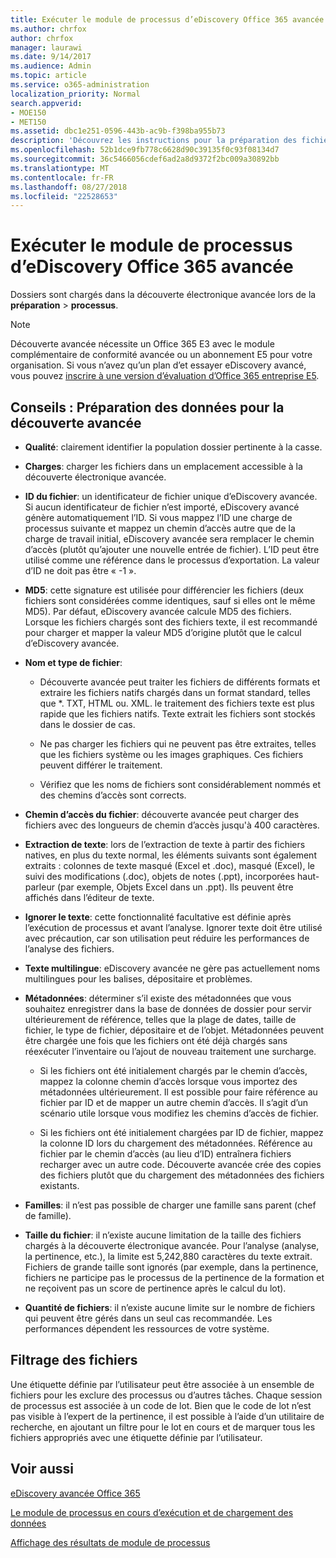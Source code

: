 ```yaml
---
title: Exécuter le module de processus d’eDiscovery Office 365 avancée
ms.author: chrfox
author: chrfox
manager: laurawi
ms.date: 9/14/2017
ms.audience: Admin
ms.topic: article
ms.service: o365-administration
localization_priority: Normal
search.appverid:
- MOE150
- MET150
ms.assetid: dbc1e251-0596-443b-ac9b-f398ba955b73
description: 'Découvrez les instructions pour la préparation des fichiers cas de données Office 365 pour l’analyse avec Office 365 avancée de découverte électronique.  '
ms.openlocfilehash: 52b1dce9fb778c6628d90c39135f0c93f08134d7
ms.sourcegitcommit: 36c5466056cdef6ad2a8d9372f2bc009a30892bb
ms.translationtype: MT
ms.contentlocale: fr-FR
ms.lasthandoff: 08/27/2018
ms.locfileid: "22528653"
---
```

# <a name="run-the-process-module-in-office-365-advanced-ediscovery"></a>Exécuter le module de processus d’eDiscovery Office 365 avancée

Dossiers sont chargés dans la découverte électronique avancée lors de la **préparation** \> **processus**. 
  
> [!NOTE]
> Découverte avancée nécessite un Office 365 E3 avec le module complémentaire de conformité avancée ou un abonnement E5 pour votre organisation. Si vous n’avez qu’un plan d’et essayer eDiscovery avancé, vous pouvez [inscrire à une version d’évaluation d’Office 365 entreprise E5](https://go.microsoft.com/fwlink/p/?LinkID=698279). 
  
## <a name="guidelines-preparing-data-for-advanced-ediscovery"></a>Conseils : Préparation des données pour la découverte avancée

- **Qualité**: clairement identifier la population dossier pertinente à la casse.
    
- **Charges**: charger les fichiers dans un emplacement accessible à la découverte électronique avancée.
    
- **ID du fichier**: un identificateur de fichier unique d’eDiscovery avancée. Si aucun identificateur de fichier n’est importé, eDiscovery avancé génère automatiquement l’ID. Si vous mappez l’ID une charge de processus suivante et mappez un chemin d’accès autre que de la charge de travail initial, eDiscovery avancée sera remplacer le chemin d’accès (plutôt qu’ajouter une nouvelle entrée de fichier). L’ID peut être utilisé comme une référence dans le processus d’exportation. La valeur d’ID ne doit pas être « -1 ».
    
- **MD5**: cette signature est utilisée pour différencier les fichiers (deux fichiers sont considérées comme identiques, sauf si elles ont le même MD5). Par défaut, eDiscovery avancée calcule MD5 des fichiers. Lorsque les fichiers chargés sont des fichiers texte, il est recommandé pour charger et mapper la valeur MD5 d’origine plutôt que le calcul d’eDiscovery avancée.
    
- **Nom et type de fichier**:
    
  - Découverte avancée peut traiter les fichiers de différents formats et extraire les fichiers natifs chargés dans un format standard, telles que \*. TXT, HTML ou. XML. le traitement des fichiers texte est plus rapide que les fichiers natifs. Texte extrait les fichiers sont stockés dans le dossier de cas.
    
  - Ne pas charger les fichiers qui ne peuvent pas être extraites, telles que les fichiers système ou les images graphiques. Ces fichiers peuvent différer le traitement.
    
  - Vérifiez que les noms de fichiers sont considérablement nommés et des chemins d’accès sont corrects.
    
- **Chemin d’accès du fichier**: découverte avancée peut charger des fichiers avec des longueurs de chemin d’accès jusqu'à 400 caractères.
    
- **Extraction de texte**: lors de l’extraction de texte à partir des fichiers natives, en plus du texte normal, les éléments suivants sont également extraits : colonnes de texte masqué (Excel et .doc), masqué (Excel), le suivi des modifications (.doc), objets de notes (.ppt), incorporées haut-parleur (par exemple, Objets Excel dans un .ppt). Ils peuvent être affichés dans l’éditeur de texte.
    
- **Ignorer le texte**: cette fonctionnalité facultative est définie après l’exécution de processus et avant l’analyse. Ignorer texte doit être utilisé avec précaution, car son utilisation peut réduire les performances de l’analyse des fichiers.
    
- **Texte multilingue**: eDiscovery avancée ne gère pas actuellement noms multilingues pour les balises, dépositaire et problèmes.
    
- **Métadonnées**: déterminer s’il existe des métadonnées que vous souhaitez enregistrer dans la base de données de dossier pour servir ultérieurement de référence, telles que la plage de dates, taille de fichier, le type de fichier, dépositaire et de l’objet. Métadonnées peuvent être chargée une fois que les fichiers ont été déjà chargés sans réexécuter l’inventaire ou l’ajout de nouveau traitement une surcharge. 
    
  - Si les fichiers ont été initialement chargés par le chemin d’accès, mappez la colonne chemin d’accès lorsque vous importez des métadonnées ultérieurement. Il est possible pour faire référence au fichier par ID et de mapper un autre chemin d’accès. Il s’agit d’un scénario utile lorsque vous modifiez les chemins d’accès de fichier.
    
  - Si les fichiers ont été initialement chargées par ID de fichier, mappez la colonne ID lors du chargement des métadonnées. Référence au fichier par le chemin d’accès (au lieu d’ID) entraînera fichiers recharger avec un autre code. Découverte avancée crée des copies des fichiers plutôt que du chargement des métadonnées des fichiers existants.
    
- **Familles**: il n’est pas possible de charger une famille sans parent (chef de famille). 
    
- **Taille du fichier**: il n’existe aucune limitation de la taille des fichiers chargés à la découverte électronique avancée. Pour l’analyse (analyse, la pertinence, etc.), la limite est 5,242,880 caractères du texte extrait. Fichiers de grande taille sont ignorés (par exemple, dans la pertinence, fichiers ne participe pas le processus de la pertinence de la formation et ne reçoivent pas un score de pertinence après le calcul du lot).
    
- **Quantité de fichiers**: il n’existe aucune limite sur le nombre de fichiers qui peuvent être gérés dans un seul cas recommandée. Les performances dépendent les ressources de votre système. 
    
## <a name="filtering-files"></a>Filtrage des fichiers

Une étiquette définie par l’utilisateur peut être associée à un ensemble de fichiers pour les exclure des processus ou d’autres tâches. Chaque session de processus est associée à un code de lot. Bien que le code de lot n’est pas visible à l’expert de la pertinence, il est possible à l’aide d’un utilitaire de recherche, en ajoutant un filtre pour le lot en cours et de marquer tous les fichiers appropriés avec une étiquette définie par l’utilisateur. 
  
## <a name="see-also"></a>Voir aussi

[eDiscovery avancée Office 365](office-365-advanced-ediscovery.md)
  
[Le module de processus en cours d’exécution et de chargement des données](run-the-process-module-and-load-data-in-advanced-ediscovery.md)
  
[Affichage des résultats de module de processus](view-process-module-results-in-advanced-ediscovery.md)

